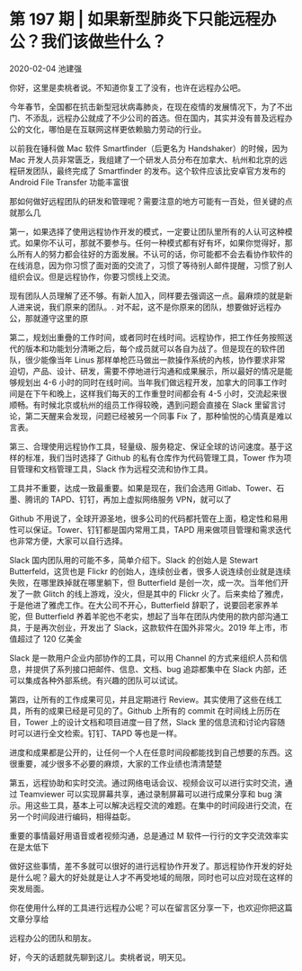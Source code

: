 # 第 197 期 | 如果新型肺炎下只能远程办公？我们该做些什么？

2020-02-04 池建强

你好，这里是卖桃者说。不知道你复工了没有，也许在远程办公吧。

今年春节，全国都在抗击新型冠状病毒肺炎，在现在疫情的发展情况下，为了不出门、不添乱，远程办公就成了不少公司的首选。但在国内，其实并没有普及远程办公的文化，哪怕是在互联网这样更依赖脑力劳动的行业。

以前我在锤科做 Mac 软件 Smartfinder（后更名为 Handshaker）的时候，因为 Mac 开发人员非常匮乏，我组建了一个研发人员分布在加拿大、杭州和北京的远程研发团队，最终完成了 Smartfinder 的发布。这个软件应该比安卓官方发布的 Android File Transfer 功能丰富很

那如何做好远程团队的研发和管理呢？需要注意的地方可能有一百处，但关键的点就那么几

第一，如果选择了使用远程协作开发的模式，一定要让团队里所有的人认可这种模式。如果你不认可，那就不要参与。任何一种模式都有好有坏，如果你觉得好，那么所有人的努力都会往好的方面发展。不认可的话，你可能都不会去看协作软件的在线消息，因为你习惯了面对面的交流了，习惯了等待别人邮件提醒，习惯了别人组织会议。但是远程协作，你要习惯线上交流。

现有团队人员理解了还不够。有新人加入，同样要去强调这一点。最麻烦的就是新人进来说，我们原来的团队。. 对不起，这不是你原来的团队，想要做好远程办公，那就遵守这里的原

第二，规划出重疊的工作时间，或者同时在线时间。远程协作，把工作任务按照送代的版本和功能划分清晰之后，每个成员就可以各自为战了。但是现在的软件团队，很少能像当年 Linus 那样单枪匹马做出一款操作系统的內核，协作要求非常迫切，产品、设计、研发，需要不停地进行沟通和成果展示，所以最好的情况是能够规划出 4-6 小时的同时在线时间。当年我们做远程开发，加拿大的同事工作时间是在下午和晚上，这样我们每天的工作重登时间都会有 4-5 小时，交流起来很顺畅。有时候北京或杭州的组员工作得较晚，遇到问题会直接在 Slack 里留言讨论，第二天醒来会发现，问题已经被另一个同事 Fix 了，那种愉悦的心情真是难以言表。

第三、合理使用远程协作工具，轻量级、服务稳定、保证全球的访问速度。基于这样的标准，我们当时选择了 Github 的私有仓库作为代码管理工具，Tower 作为项目管理和文档管理工具，Slack 作为远程交流和协作工具。

工具并不重要，达成一致最重要。如果是现在，我们会选用 Gitlab、Tower、石墨、腾讯的 TAPD、钉钉，再加上虚拟网络服务 VPN，就可以了

Github 不用说了，全球开源圣地，很多公司的代码都托管在上面，稳定性和易用性可以保证。Tower、钉钉都是国内常用工具，TAPD 用来做项目管理和需求迭代也非常方便，大家可以自行选择。

Slack 国内团队用的可能不多，简单介绍下。Slack 的创始人是 Stewart Butterfeld，这货也是 Flickr 的创始人，连续创业者，很多人说连续创业就是连续失败，在哪里跌掉就在哪里躺下，但 Butterfield 是创一次，成一次。当年他们开发了一款 Glitch 的线上游戏，没火，但是其中的 Flickr 火了。后来卖给了雅虎，于是他进了雅虎工作。在大公司不开心，Butterfield 辞职了，说要回老家养羊驼，但 Butterfield 养着羊驼也不老实，想起了当年在团队内使用的款内部沟通工具，于是再次创业，开发出了 Slack，这款软件在国外非常火。2019 年上市，市值超过了 120 亿美金

Slack 是一款用户企业内部协作的工具，可以用 Channel 的方式来组织人员和信息，并提供了系列接口把邮件、信息、文档、bug 追踪都集中在 Slack 内部，还可以集成各种外部系统。有兴趣的团队可以试试。

第四，让所有的工作成果可见，并且定期进行 Review。其实使用了这些在线工具，所有的成果已经是可见的了。Github 上所有的 commit 在时间线上历历在目，Tower 上的设计文档和项目进度一目了然，Slack 里的信息流和讨论内容随时可以进行全文检索。钉钉、TAPD 等也是一样。

进度和成果都是公开的，让任何一个人在任意时间段都能找到自己想要的东西。这很重要，减少很多不必要的麻烦，大家的工作业绩也清清楚楚

第五，远程协助和实时交流。通过网络电话会议、视频会议可以进行实时交流，通过 Teamviewer 可以实现屏幕共享，通过录制屏幕可以进行成果分享和 bug 演示。用这些工具，基本上可以解决远程交流的难题。在集中的时间段进行交流，在另一个时间段进行编码，相得益彰。

重要的事情最好用语音或者视频沟通，总是通过 M 软件一行行的文字交流效率实在是太低下

做好这些事情，差不多就可以很好的进行远程协作开发了。那远程协作开发的好处是什么呢？最大的好处就是让人才不再受地域的局限，同时也可以应对现在这样的突发局面。

你在使用什么样的工具进行远程办公呢？可以在留言区分享一下，也欢迎你把这篇文章分享给

远程办公的团队和朋友。

好，今天的话题就先聊到这儿。卖桃者说，明天见。

